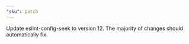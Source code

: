 ```yaml
---
"sku": patch
---
```


Update eslint-config-seek to version 12.
The majority of changes should automatically fix.

